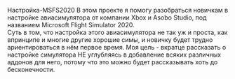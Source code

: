 Настройка-MSFS2020
В этом проекте я помогу разобраться новичкам в настройке авиасимулятора от компании Xbox и  Asobo Studio, под названием Microsoft Flight Simulator 2020.    
Суть в том, что настройка этого авиасимулятора не так уж и проста, как впринципе и многие другие хорошие симы, и новичку будет трудно ариентироваться в нём первое время. 
Моя цель - вкратце рассказать о настройке симулятора НЕ углубляясь в добавление всяких различных аддонов для него, потому что это можно будет рассказывать хоть до бесконечности. 
